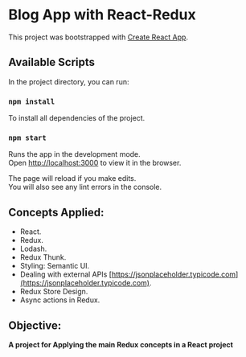 # Blog App with React-Redux

This project was bootstrapped with [Create React App](https://github.com/facebook/create-react-app).

## Available Scripts

In the project directory, you can run:


### `npm install`

To install all dependencies of the project.


### `npm start`

Runs the app in the development mode.\
Open [http://localhost:3000](http://localhost:3000) to view it in the browser.

The page will reload if you make edits.\
You will also see any lint errors in the console.

## Concepts Applied:
* React.
* Redux.
* Lodash.
* Redux Thunk.
* Styling: Semantic UI.
* Dealing with external APIs [https://jsonplaceholder.typicode.com](https://jsonplaceholder.typicode.com).
* Redux Store Design.
* Async actions in Redux.

## Objective:
**A project for Applying the main Redux concepts in a React project**
